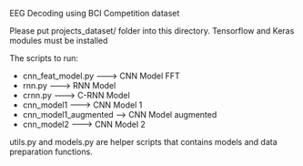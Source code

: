 EEG Decoding using BCI Competition dataset

Please put projects_dataset/ folder into this directory.
Tensorflow and Keras modules must be installed 

The scripts to run:

- cnn_feat_model.py   ---> CNN Model FFT
- rnn.py			  ---> RNN Model
- crnn.py			  ---> C-RNN Model
- cnn_model1		  ---> CNN Model 1
- cnn_model1_augmented --> CNN Model augmented 
- cnn_model2		  ---> CNN Model 2

utils.py and models.py are helper scripts that contains models and data preparation functions.


